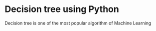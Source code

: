 # Decision tree using Python
Decision tree is one of the most popular algorithm of Machine Learning

